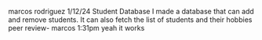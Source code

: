 marcos rodriguez
1/12/24
Student Database
I made a database that can add and remove students. It can also fetch the list of students and their hobbies
peer review- marcos 1:31pm yeah it works